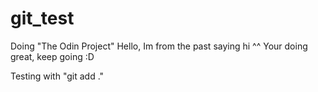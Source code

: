# git_test
Doing "The Odin Project"
Hello, Im from the past saying hi ^^
Your doing great, keep going :D

Testing with "git add ."